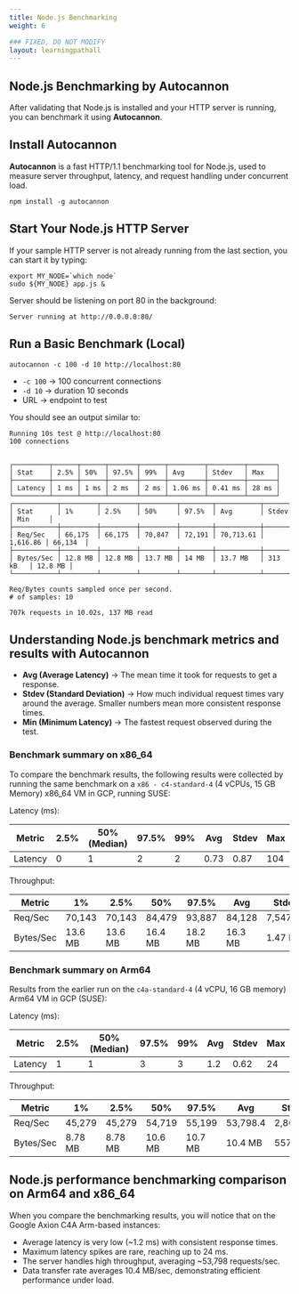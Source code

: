 ```yaml
---
title: Node.js Benchmarking
weight: 6

### FIXED, DO NOT MODIFY
layout: learningpathall
---
```


## Node.js Benchmarking by Autocannon

After validating that Node.js is installed and your HTTP server is running, you can benchmark it using **Autocannon**.

## Install Autocannon
**Autocannon** is a fast HTTP/1.1 benchmarking tool for Node.js, used to measure server throughput, latency, and request handling under concurrent load.

```console
npm install -g autocannon
```

## Start Your Node.js HTTP Server

If your sample HTTP server is not already running from the last section, you can start it by typing:
```console
export MY_NODE=`which node`
sudo ${MY_NODE} app.js &
```

Server should be listening on port 80 in the background:

```output
Server running at http://0.0.0.0:80/
```

## Run a Basic Benchmark (Local)

```console
autocannon -c 100 -d 10 http://localhost:80
```
- `-c 100` → 100 concurrent connections
- `-d 10` → duration 10 seconds
- URL → endpoint to test

You should see an output similar to:
```output
Running 10s test @ http://localhost:80
100 connections


┌─────────┬──────┬──────┬───────┬──────┬─────────┬─────────┬───────┐
│ Stat    │ 2.5% │ 50%  │ 97.5% │ 99%  │ Avg     │ Stdev   │ Max   │
├─────────┼──────┼──────┼───────┼──────┼─────────┼─────────┼───────┤
│ Latency │ 1 ms │ 1 ms │ 2 ms  │ 2 ms │ 1.06 ms │ 0.41 ms │ 28 ms │
└─────────┴──────┴──────┴───────┴──────┴─────────┴─────────┴───────┘
┌───────────┬─────────┬─────────┬─────────┬────────┬───────────┬──────────┬─────────┐
│ Stat      │ 1%      │ 2.5%    │ 50%     │ 97.5%  │ Avg       │ Stdev    │ Min     │
├───────────┼─────────┼─────────┼─────────┼────────┼───────────┼──────────┼─────────┤
│ Req/Sec   │ 66,175  │ 66,175  │ 70,847  │ 72,191 │ 70,713.61 │ 1,616.86 │ 66,134  │
├───────────┼─────────┼─────────┼─────────┼────────┼───────────┼──────────┼─────────┤
│ Bytes/Sec │ 12.8 MB │ 12.8 MB │ 13.7 MB │ 14 MB  │ 13.7 MB   │ 313 kB   │ 12.8 MB │
└───────────┴─────────┴─────────┴─────────┴────────┴───────────┴──────────┴─────────┘

Req/Bytes counts sampled once per second.
# of samples: 10

707k requests in 10.02s, 137 MB read
```

## Understanding Node.js benchmark metrics and results with Autocannon

- **Avg (Average Latency)** → The mean time it took for requests to get a response.
- **Stdev (Standard Deviation)** → How much individual request times vary around the average. Smaller numbers mean more consistent response times.
- **Min (Minimum Latency)** → The fastest request observed during the test.

### Benchmark summary on x86_64
To compare the benchmark results, the following results were collected by running the same benchmark on a `x86 - c4-standard-4` (4 vCPUs, 15 GB Memory) x86_64 VM in GCP, running SUSE:

Latency (ms):

| Metric   | 2.5% | 50% (Median) | 97.5% | 99% | Avg    | Stdev  | Max   |
|----------|------|--------------|-------|-----|--------|--------|-------|
| Latency  | 0    | 1            | 2     | 2   | 0.73   | 0.87   | 104   |

Throughput:

| Metric     | 1%     | 2.5%   | 50%     | 97.5%   | Avg      | Stdev     | Min     |
|------------|--------|--------|---------|---------|----------|-----------|---------|
| Req/Sec    | 70,143 | 70,143 | 84,479  | 93,887  | 84,128   | 7,547.18  | 70,095 |
| Bytes/Sec  | 13.6 MB| 13.6 MB| 16.4 MB | 18.2 MB | 16.3 MB  | 1.47 MB   | 13.6 MB|

### Benchmark summary on Arm64
Results from the earlier run on the `c4a-standard-4` (4 vCPU, 16 GB memory) Arm64 VM in GCP (SUSE):

Latency (ms):

| Metric   | 2.5% | 50% (Median) | 97.5% | 99% | Avg  | Stdev | Max  |
|----------|------|--------------|-------|-----|------|-------|------|
| Latency  | 1    | 1            | 3     | 3   | 1.2  | 0.62  | 24   |

Throughput:

| Metric     | 1%     | 2.5%   | 50%     | 97.5%   | Avg      | Stdev    | Min     |
|------------|--------|--------|---------|---------|----------|----------|---------|
| Req/Sec    | 45,279 | 45,279 | 54,719  | 55,199  | 53,798.4 | 2,863.96 | 45,257 |
| Bytes/Sec  | 8.78 MB| 8.78 MB| 10.6 MB | 10.7 MB | 10.4 MB  | 557 kB   | 8.78 MB |

## Node.js performance benchmarking comparison on Arm64 and x86_64
When you compare the benchmarking results, you will notice that on the Google Axion C4A Arm-based instances:

- Average latency is very low (~1.2 ms) with consistent response times.  
- Maximum latency spikes are rare, reaching up to 24 ms.  
- The server handles high throughput, averaging ~53,798 requests/sec.  
- Data transfer rate averages 10.4 MB/sec, demonstrating efficient performance under load.
